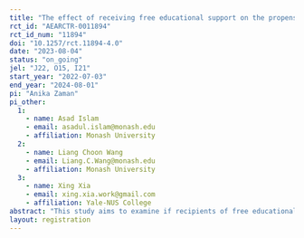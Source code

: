 ```yaml
---
title: "The effect of receiving free educational support on the propensity to volunteer among secondary school students: An RCT in rural Bangladesh."
rct_id: "AEARCTR-0011894"
rct_id_num: "11894"
doi: "10.1257/rct.11894-4.0"
date: "2023-08-04"
status: "on_going"
jel: "J22, O15, I21"
start_year: "2022-07-03"
end_year: "2024-08-01"
pi: "Anika Zaman"
pi_other:
  1:
    - name: Asad Islam
    - email: asadul.islam@monash.edu
    - affiliation: Monash University
  2:
    - name: Liang Choon Wang
    - email: Liang.C.Wang@monash.edu
    - affiliation: Monash University
  3:
    - name: Xing Xia
    - email: xing.xia.work@gmail.com
    - affiliation: Yale-NUS College
abstract: "This study aims to examine if recipients of free educational support become more inclined to engage in volunteer activities and the impact of volunteering on well-being. We focus on secondary school students in rural Bangladesh who have received free educational audio lessons in a Randomized Controlled Trial (RCT). We will measure their propensity to volunteer and elicit their preferences for volunteer activities. We also introduce a new RCT which randomly assigns volunteering invitation among the subset of students who sign up for volunteer activities. We use this new RCT to disentangle the effects of receiving IVR free educational support from the effects of participation in volunteer activities on students’ well-being."
layout: registration
---
```


